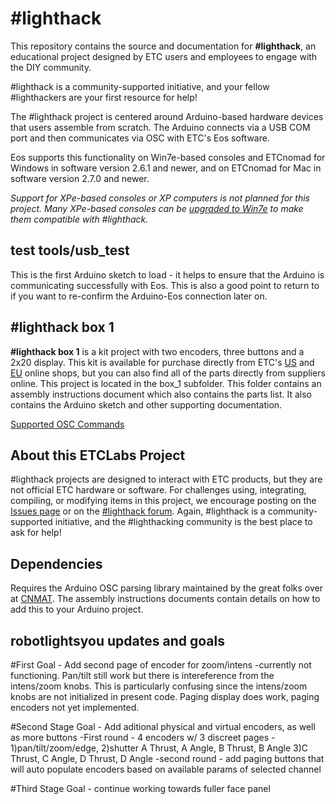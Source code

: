 # #lighthack
This repository contains the source and documentation for **#lighthack**, an educational project designed by ETC users and employees to engage with the DIY community.

#lighthack is a community-supported initiative, and your fellow #lighthackers are your first resource for help!

The #lighthack project is centered around Arduino-based hardware devices that users assemble from scratch. The Arduino connects via a USB COM port and then communicates via OSC with ETC's Eos software.

Eos supports this functionality on Win7e-based consoles and ETCnomad for Windows in software version 2.6.1 and newer, and on ETCnomad for Mac in software version 2.7.0 and newer.

_Support for XPe-based consoles or XP computers is not planned for this project. Many XPe-based consoles can be [upgraded to Win7e](https://support.etcconnect.com/ETC/Consoles/Eos_Family/Ion/Ion_Windows_7_Upgrade_Eligibility) to make them compatible with #lighthack._

## test tools/usb_test
This is the first Arduino sketch to load - it helps to ensure that the Arduino is communicating successfully with Eos. This is also a good point to return to if you want to re-confirm the Arduino-Eos connection later on.

## #lighthack box 1
**#lighthack box 1** is a kit project with two encoders, three buttons and a 2x20 display. This kit is available for purchase directly from ETC's [US](https://shop.etcconnect.com/) and [EU](https://shop.etcconnect.eu/) online shops, but you can also find all of the parts directly from suppliers online. This project is located in the box_1 subfolder. This folder contains an assembly instructions document which also contains the parts list. It also contains the Arduino sketch and other supporting documentation.

[Supported OSC Commands](https://github.com/ETCLabs/EosSyncLib/blob/master/Supported%20OSC%20Commands.pdf)

## About this ETCLabs Project
#lighthack projects are designed to interact with ETC products, but they are not official ETC hardware or software. For challenges using, integrating, compiling, or modifying items in this project, we encourage posting on the [Issues page](https://github.com/ETCLabs/lighthack/issues) or on the [#lighthack forum](https://community.etcconnect.com/etclabs/f/lighthack). Again, #lighthack is a community-supported initiative, and the #lighthacking community is the best place to ask for help!

## Dependencies
Requires the Arduino OSC parsing library maintained by the great folks over at [CNMAT](https://github.com/CNMAT/OSC). The assembly instructions documents contain details on how to add this to your Arduino project.

## robotlightsyou updates and goals

#First Goal - Add second page of encoder for zoom/intens
  -currently not functioning. Pan/tilt still work but there is intereference from the intens/zoom knobs. This is particularly confusing since the intens/zoom knobs are not initialized in present code. Paging display does work, paging encoders not yet implemented.

#Second Stage Goal - Add aditional physical and virtual encoders, as well as more buttons
  -First round - 4 encoders w/ 3 discreet pages - 1)pan/tilt/zoom/edge, 2)shutter A Thrust, A Angle, B Thrust, B Angle 3)C Thrust, C Angle, D Thrust, D Angle
  -second round - add paging buttons that will auto populate encoders based on available params of selected channel

#Third Stage Goal - continue working towards fuller face panel
